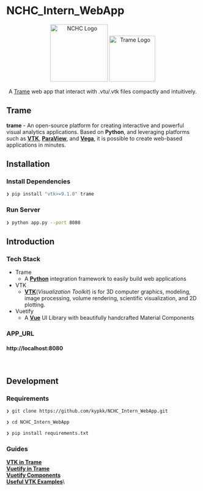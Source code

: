 # NCHC_Intern_WebApp

<p align="center">
  <a href="https://www.nchc.org.tw" target="blank"><img src="https://covid-19.nchc.org.tw/assets/img/logo.png" width="150" alt="NCHC Logo" /></a>
    <a href="https://kitware.github.io/trame/
" target="blank"><img src="https://i.imgur.com/VkbEnlL.png" width="120" alt="Trame Logo" /></a>
</p>

 <p align="center">A <a href="https://kitware.github.io/trame/" target="blank">Trame</a> web app that interact with .vtu/.vtk files compactly and intuitively.</p>
 
 ## Trame

**trame** - An open-source platform for creating interactive and powerful visual analytics applications. Based on **Python**, and leveraging platforms such as [**VTK**](https://vtk.org), [**ParaView**](https://www.paraview.org), and [**Vega**](#), it is possible to create web-based applications in minutes.

## Installation

### Install Dependencies

```zsh
❯ pip install "vtk>=9.1.0" trame
```

### Run Server

```zsh
❯ python app.py --port 8080
```

## Introduction

### Tech Stack

- Trame
  - A [**Python**](https://www.python.org) integration framework to easily build web applications
- VTK
  - [**VTK**](https://vtk.org/about/#overview)(_Visualization Toolkit_) is for 3D computer graphics, modeling, image processing, volume rendering, scientific visualization, and 2D plotting.
- Vuetify
  - A [**Vue**](https://vuejs.org) UI Library with beautifully handcrafted Material Components

### APP_URL

#### http://localhost:8080

<br>

## Development

### Requirements

```zsh
❯ git clone https://github.com/kypkk/NCHC_Intern_WebApp.git

❯ cd NCHC_Intern_WebApp

❯ pip install requirements.txt
```

### Guides

[**VTK in Trame**](https://kitware.github.io/trame/docs/tutorial-vtk.html)\
[**Vuetify in Trame**](https://kitware.github.io/trame/docs/tutorial-html.html)\
[**Vuetify Components**](https://vuetifyjs.com/en/components/buttons/)\
[**Useful VTK Examples**](https://kitware.github.io/vtk-examples/site/Python/)\

